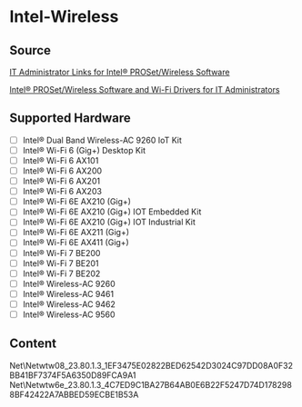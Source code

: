 # Intel-Wireless

## Source
[IT Administrator Links for Intel® PROSet/Wireless Software](https://www.intel.com/content/www/us/en/support/articles/000017246/wireless.html)

[Intel® PROSet/Wireless Software and Wi-Fi Drivers for IT Administrators](https://www.intel.com/content/www/us/en/download/18231/intel-proset-wireless-software-and-wi-fi-drivers-for-it-administrators.html)

## Supported Hardware
- [ ] Intel® Dual Band Wireless-AC 9260 IoT Kit
- [ ] Intel® Wi-Fi 6 (Gig+) Desktop Kit
- [ ] Intel® Wi-Fi 6 AX101
- [ ] Intel® Wi-Fi 6 AX200
- [ ] Intel® Wi-Fi 6 AX201
- [ ] Intel® Wi-Fi 6 AX203
- [ ] Intel® Wi-Fi 6E AX210 (Gig+)
- [ ] Intel® Wi-Fi 6E AX210 (Gig+) IOT Embedded Kit
- [ ] Intel® Wi-Fi 6E AX210 (Gig+) IOT Industrial Kit
- [ ] Intel® Wi-Fi 6E AX211 (Gig+)
- [ ] Intel® Wi-Fi 6E AX411 (Gig+)
- [ ] Intel® Wi-Fi 7 BE200
- [ ] Intel® Wi-Fi 7 BE201
- [ ] Intel® Wi-Fi 7 BE202
- [ ] Intel® Wireless-AC 9260
- [ ] Intel® Wireless-AC 9461
- [ ] Intel® Wireless-AC 9462
- [ ] Intel® Wireless-AC 9560

## Content
Net\Netwtw08_23.80.1.3_1EF3475E02822BED62542D3024C97DD08A0F32BB41BF7374F5A6350D89FCA9A1
Net\Netwtw6e_23.80.1.3_4C7ED9C1BA27B64AB0E6B22F5247D74D1782988BF42422A7ABBED59ECBE1B53A